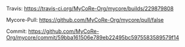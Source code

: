 Travis: https://travis-ci.org/MyCoRe-Org/mycore/builds/229879808 

Mycore-Pull: https://github.com/MyCoRe-Org/mycore/pull/false 

Commit: https://github.com/MyCoRe-Org/mycore/commit/59bba161506e789eb22495bc5975583589579f14